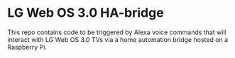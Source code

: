 # LG Web OS 3.0 HA-bridge
This repo contains code to be triggered by Alexa voice commands that will interact with LG Web OS 3.0 TVs via a home automation bridge hosted on a Raspberry Pi.
